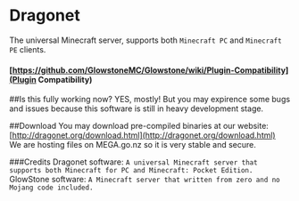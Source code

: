 Dragonet
========

The universal Minecraft server, supports both `Minecraft PC` and `Minecraft PE` clients. 

#### [https://github.com/GlowstoneMC/Glowstone/wiki/Plugin-Compatibility](Plugin Compatibility)

##Is this fully working now?
YES, mostly! But you may expirence some bugs and issues because this software is still in heavy development stage. 

##Download
You may download pre-compiled binaries at our website:
[http://dragonet.org/download.html](http://dragonet.org/download.html)<br>
We are hosting files on MEGA.go.nz so it is very stable and secure. <br>

###Credits
Dragonet software: `A universal Minecraft server that supports both Minecraft for PC and Minecraft: Pocket Edition. `
GlowStone software: `A Minecraft server that written from zero and no Mojang code included. `
